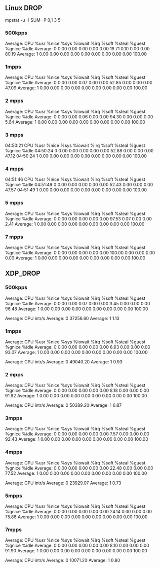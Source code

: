 
## Linux DROP

 mpstat -u -I SUM -P 0,1 3 5

### 500kpps

Average:     CPU    %usr   %nice    %sys %iowait    %irq   %soft  %steal  %guest  %gnice   %idle
Average:       0    0.00    0.00    0.00    0.00    0.00   19.71    0.10    0.00    0.00   80.19
Average:       1    0.00    0.00    0.00    0.00    0.00    0.00    0.00    0.00    0.00  100.00


### 1mpps

Average:     CPU    %usr   %nice    %sys %iowait    %irq   %soft  %steal  %guest  %gnice   %idle
Average:       0    0.00    0.00    0.07    0.00    0.00   52.85    0.00    0.00    0.00   47.09
Average:       1    0.00    0.00    0.00    0.00    0.00    0.00    0.00    0.00    0.00  100.00

### 2 mpps

Average:     CPU    %usr   %nice    %sys %iowait    %irq   %soft  %steal  %guest  %gnice   %idle
Average:       0    0.00    0.00    0.06    0.00    0.00   94.30    0.00    0.00    0.00    5.64
Average:       1    0.00    0.00    0.00    0.00    0.00    0.00    0.00    0.00    0.00  100.00

### 3 mpps

04:50:21     CPU    %usr   %nice    %sys %iowait    %irq   %soft  %steal  %guest  %gnice   %idle
04:50:24       0    0.00    0.00    0.00    0.00    0.00   52.88    0.00    0.00    0.00   47.12
04:50:24       1    0.00    0.00    0.00    0.00    0.00    0.00    0.00    0.00    0.00  100.00

### 4 mpps

04:51:46     CPU    %usr   %nice    %sys %iowait    %irq   %soft  %steal  %guest  %gnice   %idle
04:51:49       0    0.00    0.00    0.00    0.00    0.00   52.43    0.00    0.00    0.00   47.57
04:51:49       1    0.00    0.00    0.00    0.00    0.00    0.00    0.00    0.00    0.00  100.00


### 5 mpps

Average:     CPU    %usr   %nice    %sys %iowait    %irq   %soft  %steal  %guest  %gnice   %idle
Average:       0    0.00    0.00    0.00    0.00    0.00   97.53    0.07    0.00    0.00    2.41
Average:       1    0.00    0.00    0.00    0.00    0.00    0.00    0.00    0.00    0.00  100.00


### 7 mpps

Average:     CPU    %usr   %nice    %sys %iowait    %irq   %soft  %steal  %guest  %gnice   %idle
Average:       0    0.00    0.00    0.00    0.00    0.00  100.00    0.00    0.00    0.00    0.00
Average:       1    0.00    0.00    0.00    0.00    0.00    0.00    0.00    0.00    0.00  100.00

## XDP_DROP


### 500kpps

Average:     CPU    %usr   %nice    %sys %iowait    %irq   %soft  %steal  %guest  %gnice   %idle
Average:       0    0.00    0.00    0.07    0.00    0.00    3.45    0.00    0.00    0.00   96.48
Average:       1    0.00    0.00    0.00    0.00    0.00    0.00    0.00    0.00    0.00  100.00


Average:     CPU    intr/s
Average:       0  37256.60
Average:       1      1.13

### 1mpps

Average:     CPU    %usr   %nice    %sys %iowait    %irq   %soft  %steal  %guest  %gnice   %idle
Average:       0    0.00    0.00    0.00    0.00    0.00    6.93    0.00    0.00    0.00   93.07
Average:       1    0.00    0.00    0.00    0.00    0.00    0.00    0.00    0.00    0.00  100.00

Average:     CPU    intr/s
Average:       0  49040.20
Average:       1      0.93

### 2 mpps

Average:     CPU    %usr   %nice    %sys %iowait    %irq   %soft  %steal  %guest  %gnice   %idle
Average:       0    0.00    0.00    0.00    0.00    0.00    8.18    0.00    0.00    0.00   91.82
Average:       1    0.00    0.00    0.00    0.00    0.00    0.00    0.00    0.00    0.00  100.00

Average:     CPU    intr/s
Average:       0  50389.20
Average:       1      0.87

### 3mpps

Average:     CPU    %usr   %nice    %sys %iowait    %irq   %soft  %steal  %guest  %gnice   %idle
Average:       0    0.00    0.00    0.00    0.00    0.00    7.57    0.00    0.00    0.00   92.43
Average:       1    0.00    0.00    0.00    0.00    0.00    0.00    0.00    0.00    0.00  100.00

### 4mpps

Average:     CPU    %usr   %nice    %sys %iowait    %irq   %soft  %steal  %guest  %gnice   %idle
Average:       0    0.00    0.00    0.00    0.00    0.00   22.48    0.00    0.00    0.00   77.52
Average:       1    0.00    0.00    0.00    0.00    0.00    0.00    0.00    0.00    0.00  100.00

Average:     CPU    intr/s
Average:       0  23929.07
Average:       1      0.73

### 5mpps


Average:     CPU    %usr   %nice    %sys %iowait    %irq   %soft  %steal  %guest  %gnice   %idle
Average:       0    0.00    0.00    0.00    0.00    0.00   24.14    0.00    0.00    0.00   75.86
Average:       1    0.00    0.00    0.00    0.00    0.00    0.00    0.00    0.00    0.00  100.00

### 7mpps

Average:     CPU    %usr   %nice    %sys %iowait    %irq   %soft  %steal  %guest  %gnice   %idle
Average:       0    0.00    0.00    0.00    0.00    0.00    8.10    0.00    0.00    0.00   91.90
Average:       1    0.00    0.00    0.00    0.00    0.00    0.00    0.00    0.00    0.00  100.00

Average:     CPU    intr/s
Average:       0  10071.20
Average:       1      0.80